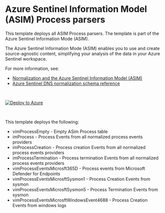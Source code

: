 # Azure Sentinel Information Model (ASIM) Process parsers 

This template deploys all ASIM Process parsers. The template is part of the Azure Sentinel Information Mode (ASIM).

The Azure Sentinel Information Mode (ASIM) enables you to use and create source-agnostic content, simplifying your analysis of the data in your Azure Sentinel workspace.

For more information, see:

- [Normalization and the Azure Sentinel Information Model (ASIM)](https://aka.ms/AzSentinelNormalization)
- [Azure Sentinel DNS normalization schema reference](https://aka.ms/AzSentinelDnsDoc)



<br>

[![Deploy to Azure](https://aka.ms/deploytoazurebutton)](https://portal.azure.com/#create/Microsoft.Template/uri/https%3A%2F%2Fraw.githubusercontent.com%2FAzure%2FAzure-Sentinel%2Forigin%2Fdev%2Fprocess_events%2FParsers%2FASimProcess%2FARM%2FimProcess.json)

<br>




This template deploys the following:
* vimProcessEmpty - Empty ASim Process table
* imProcess - Process Events from all normalized process events providers
* imProcessCreation - Process creation Events from all normalized process events providers
* imProcessTermination - Process termination Events from all normalized process events providers
* vimProcessEventsMicrosft365D - Process events from Microsoft Defender for Endpoints
* vimProcessEventsMicrosftSysmon1 - Process Creation Events from sysmon
* vimProcessEventsMicrosftSysmon5 - Process Termination Events from sysmon
* vimProcessEventsMicrosftWindowsEvent4688 - Process Creation Events from windows logs


<br>







